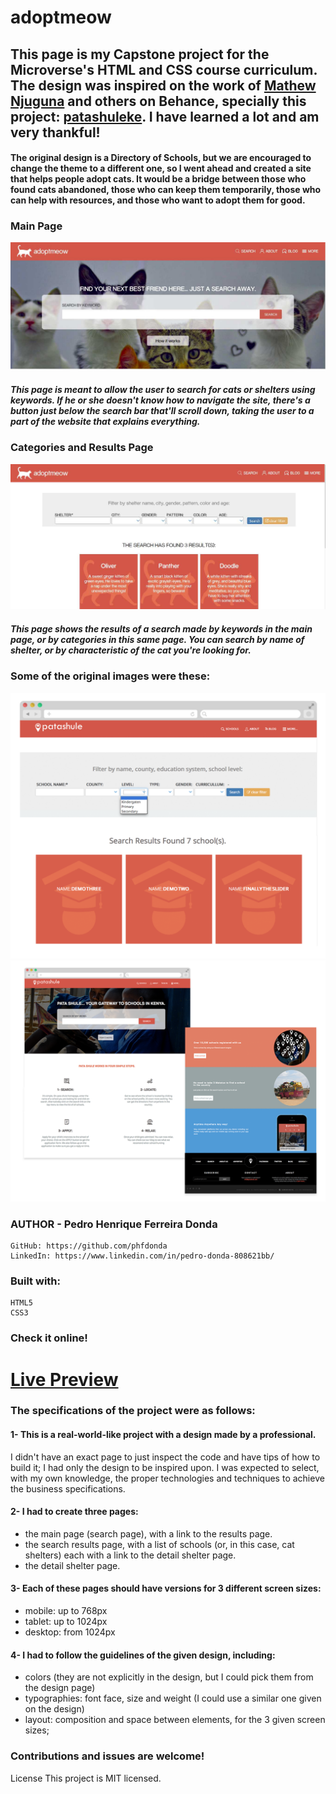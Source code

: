 # adoptmeow

 ## This page is my Capstone project for the Microverse's HTML and CSS course curriculum. The design was inspired on the work of [Mathew Njuguna](https://www.behance.net/mathewnjuguna) and others on Behance, specially this project: [patashuleke](https://www.behance.net/gallery/25563385/PatashuleKE). I have learned a lot and am very thankful!

#### The original design is a Directory of Schools, but we are encouraged to change the theme to a different one, so I went ahead and created a site that helps people adopt cats. It would be a bridge between those who found cats abandoned, those who can keep them temporarily, those who can help with resources, and those who want to adopt them for good. 

### Main Page

![Screenshot](./resources/screenshot-main-page.jpg)

##### This page is meant to allow the user to search for cats or shelters using keywords. If he or she doesn't know how to navigate the site, there's a button just below the search bar that'll scroll down, taking the user to a part of the website that explains everything.

### Categories and Results Page
![Screenshot](./resources/results-screenshot.jpg)

##### This page shows the results of a search made by keywords in the main page, or by categories in this same page. You can search by name of shelter, or by characteristic of the cat you're looking for.

### Some of the original images were these:
![Screenshot](./resources/results-original.png)
![Screenshot](./resources/main-original.png)

  ### AUTHOR - Pedro Henrique Ferreira Donda
    GitHub: https://github.com/phfdonda
    LinkedIn: https://www.linkedin.com/in/pedro-donda-808621bb/

### Built with:
    HTML5
    CSS3

### Check it online!

 # [Live Preview](https://rawcdn.githack.com/phfdonda/Capstone_HTML-CSS_Directory_of_Schools/0980f53f028988db11534dfa0225635834dc5b88/index.html)

### The specifications of the project were as follows:

#### 1- This is a real-world-like project with a design made by a professional. 
I didn't have an exact page to just inspect the code and have tips of how to build it; I had only the design to be inspired upon. I was expected to select, with my own knowledge, the proper technologies and techniques to achieve the business specifications.

#### 2- I had to create three pages: 
- the main page (search page), with a link to the results page.
- the search results page, with a list of schools (or, in this case, cat shelters) each with a link to the detail shelter page.
- the detail shelter page.

#### 3- Each of these pages should have versions for 3 different screen sizes: 

- mobile: up to 768px
- tablet: up to 1024px
- desktop: from 1024px

#### 4- I had to follow the guidelines of the given design, including:

- colors (they are not explicitly in the design, but I could pick them from the design page)
- typographies: font face, size and weight (I could use a similar one given on the design)
- layout: composition and space between elements, for the 3 given screen sizes;


### Contributions and issues are welcome!


License
This project is MIT licensed.
